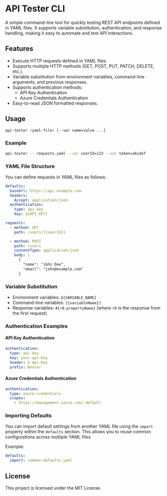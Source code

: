 # API Tester CLI

A simple command-line tool for quickly testing REST API endpoints defined in YAML files. It supports variable substitution, authentication, and response handling, making it easy to automate and test API interactions.

## Features

- Execute HTTP requests defined in YAML files.
- Supports multiple HTTP methods (GET, POST, PUT, PATCH, DELETE, etc.).
- Variable substitution from environment variables, command-line arguments, and previous responses.
- Supports authentication methods:
  - API Key Authentication
  - Azure Credentials Authentication
- Easy-to-read JSON formatted responses.

## Usage

```bash
api-tester <yaml-file> [--var name=value ...]
```

### Example

```bash
api-tester -- requests.yaml --var userId=123 --var token=abcdef
```

### YAML File Structure

You can define requests in YAML files as follows:

```yaml
defaults:
  baseUrl: https://api.example.com
  headers:
    Accept: application/json
  authentication:
    type: api-key
    key: ${API_KEY}

requests:
  - method: GET
    path: /users/{{userId}}

  - method: POST
    path: /users
    contentType: application/json
    body: |
      {
        "name": "John Doe",
        "email": "john@example.com"
      }
```

### Variable Substitution

- Environment variables: `${VARIABLE_NAME}`
- Command-line variables: `{{variableName}}`
- Response variables: `#{r0.propertyName}` (where `r0` is the response from the first request)

### Authentication Examples

#### API Key Authentication

```yaml
authentication:
  type: api-key
  key: your-api-key
  header: X-Api-Key
  prefix: Bearer
```

#### Azure Credentials Authentication

```yaml
authentication:
  type: azure-credentials
  scopes:
    - https://management.azure.com/.default
```

### Importing Defaults

You can import default settings from another YAML file using the `import` property within the `defaults` section. This allows you to reuse common configurations across multiple YAML files.

Example:
```yaml
defaults:
  import: common-defaults.yaml
```

## License

This project is licensed under the MIT License.
